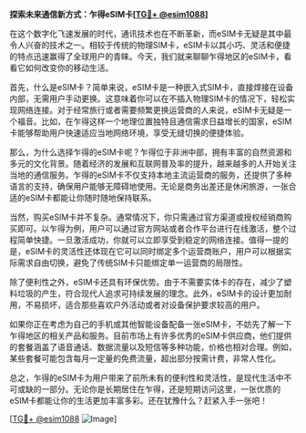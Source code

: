 **探索未来通信新方式：乍得eSIM卡[[TG💪+ @esim1088](https://t.me/s/esim1088)]**

在这个数字化飞速发展的时代，通讯技术也在不断革新，而eSIM卡无疑是其中最令人兴奋的技术之一。相较于传统的物理SIM卡，eSIM卡以其小巧、灵活和便捷的特点迅速赢得了全球用户的青睐。今天，我们就来聊聊乍得地区的eSIM卡，看看它如何改变你的移动生活。

首先，什么是eSIM卡？简单来说，eSIM卡是一种嵌入式SIM卡，直接焊接在设备内部，无需用户手动更换。这意味着你可以在不插入物理SIM卡的情况下，轻松实现网络连接。对于经常旅行或者需要频繁更换运营商的人来说，eSIM卡无疑是一个福音。比如，在乍得这样一个地理位置独特且通信需求日益增长的国家，eSIM卡能够帮助用户快速适应当地网络环境，享受无缝切换的便捷体验。

那么，为什么选择乍得的eSIM卡呢？乍得位于非洲中部，拥有丰富的自然资源和多元的文化背景。随着经济的发展和互联网普及率的提升，越来越多的人开始关注当地的通信服务。乍得的eSIM卡不仅支持本地主流运营商的服务，还提供了多种语言的支持，确保用户能够无障碍地使用。无论是商务出差还是休闲旅游，一张合适的eSIM卡都能让你随时随地保持联系。

当然，购买eSIM卡并不复杂。通常情况下，你只需通过官方渠道或授权经销商购买即可。以乍得为例，用户可以通过官方网站或者合作平台进行在线激活，整个过程简单快捷。一旦激活成功，你就可以立即享受到稳定的网络连接。值得一提的是，eSIM卡的灵活性还体现在它可以同时绑定多个运营商账户，用户可以根据实际需求自由切换，避免了传统SIM卡只能绑定单一运营商的局限性。

除了便利性之外，eSIM卡还具有环保优势。由于不需要实体卡的存在，减少了塑料垃圾的产生，符合现代人追求可持续发展的理念。此外，eSIM卡的设计更加耐用，不易损坏，适合那些喜欢户外活动或者对设备保护要求较高的用户。

如果你正在考虑为自己的手机或其他智能设备配备一张eSIM卡，不妨先了解一下乍得地区的相关产品和服务。目前市场上有许多优秀的eSIM卡供应商，他们提供的套餐涵盖了语音通话、数据流量以及短信等多种功能，价格也相对合理。例如，某些套餐可能包含每月一定量的免费流量，超出部分按需计费，非常人性化。

总之，乍得的eSIM卡为用户带来了前所未有的便利性和灵活性，是现代生活中不可或缺的一部分。无论你是长期居住在乍得，还是短期访问这里，一张优质的eSIM卡都能让你的生活更加丰富多彩。还在犹豫什么？赶紧入手一张吧！

[[TG💪+ @esim1088](https://t.me/s/esim1088) ![Image](https://i.postimg.cc/4NQfJmqS/Snipaste-2025-05-13-00-14-12.png)]